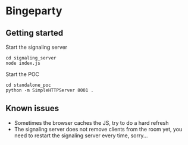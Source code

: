 # Bingeparty

## Getting started

Start the signaling server
```
cd signaling_server
node index.js
```

Start the POC
```
cd standalone_poc
python -m SimpleHTTPServer 8001 .
```

## Known issues
* Sometimes the browser caches the JS, try to do a hard refresh
* The signaling server does not remove clients from the room yet, you need to restart the signaling server every time, sorry...
